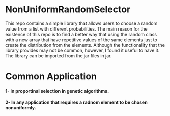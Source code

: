 # NonUniformRandomSelector
This repo contains a simple library that allows users to choose a random value from a list with different probabilities. The main reason for the existence of this repo is to find a better way that using the random class with a new array that have repetitive values of the same elements just to create the distribution from the elements. Although the functionality that the library provides may not be common, however, I found it useful to have it. The library can be imported from the jar files in jar.


<h1>Common Application</h1>
<h4>1- In proportinal selection in genetic algorithms.</h4>
<h4>2- In any application that requires a radnom element to be chosen nonuniformly.</h4>

